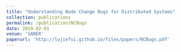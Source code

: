 ```yaml
---
title: "Understanding Node Change Bugs for Distributed Systems"
collection: publications
permalink: /publication/NCBugs
date: 2019-02-01
venue: 'SANER'
paperurl: 'http://lujiefsi.github.io/files/papers/NCBugs.pdf'
---
```

